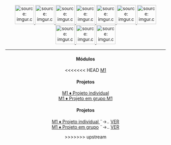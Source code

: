 <br>
<div align="center">
    <a href="#">    
        <img src="https://i.imgur.com/QSU2Ksh.png" title="source: imgur.com" 
        width="60px"/>
    </a>
    <a href="#">
        <img src="https://i.imgur.com/75ZnyoP.png" title="source: imgur.com" 
        width="60px"/>
    </a>
    <a href="#">
        <img src="https://i.imgur.com/RjWGTVn.png" title="source: imgur.com" 
        width="60px"/>
    </a>
    <a href="#">
        <img src="https://i.imgur.com/fFUhinJ.png" title="source: imgur.com" 
        width="60px"/>
    </a>
    <a href="#">
        <img src="https://i.imgur.com/r5TIjbs.png" title="source: imgur.com" 
        width="60px"/>
    </a>
     <a href="#">    
        <img src="https://i.imgur.com/Qx9OlTM.png" title="source: imgur.com" 
        width="60px"/>
    </a>
    <a href="#">    
        <img src="https://i.imgur.com/qLlcRS9.png" title="source: imgur.com" 
        width="60px"/>
    </a>
    <a href="#">    
        <img src="https://i.imgur.com/NO5rFQK.png" title="source: imgur.com" 
        width="60px"/>
    </a>
    <a href="#">    
        <img src="https://i.imgur.com/c4qbsva.png" title="source: imgur.com" 
        width="60px"/>
    </a>
    <a href="#">    
        <img src="https://i.imgur.com/QG8Hi7S.png" title="source: imgur.com" 
        width="60px"/>
    </a>
</div>
<hr>
<div align="center">
    <h4>Módulos</h4>
<<<<<<< HEAD
    <a href="https://github.com/Resilia-por-Ebony/TurmaRD/tree/upstream/M1" >
        M1
    </a><br>
    <h4>Projetos</h4>
    <a href="https://github.com/Resilia-por-Ebony/TurmaRD/tree/main/M1/Projeto-Individual" >
        M1 ♦ Projeto individual
    </a><br>
    <a href="#" >
        M1 ♦ Projeto em grupo
    </a>
    <a href="https://github.com/Resilia-por-Ebony/TurmaRD/tree/main/M1" >M1</a><br>
    <h4>Projetos</h4>
    <p> 
        <a href="https://github.com/Resilia-por-Ebony/TurmaRD/tree/main/M1/Projeto-Individual" >
            M1 ♦ Projeto individual
        </a>
        ¨→..
        <a href="https://leonardop1.netlify.app/" target="_blank">VER</a><br>
        <a href="#" >M1 ♦ Projeto em grupo</a>
        ¨→..
        <a href="https://leonardop1.netlify.app/" target="_blank">VER</a><br>
    </p>
>>>>>>> upstream
</div>
<br /><br />
